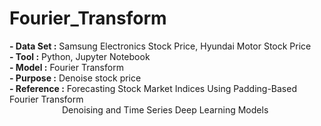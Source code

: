 # Fourier_Transform

**- Data Set :** Samsung Electronics Stock Price, Hyundai Motor Stock Price<br/>
**- Tool :** Python, Jupyter Notebook<br/>
**- Model :** Fourier Transform<br/>
**- Purpose :** Denoise stock price<br/>
**- Reference :** Forecasting Stock Market Indices Using Padding-Based Fourier Transform  <br/>
      Denoising and Time Series Deep Learning Models

